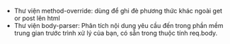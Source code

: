 * Thư viện method-override: dùng để ghi đè phương thức khác ngoài get or post lên html
* Thư viện body-parser: Phân tích nội dung yêu cầu đến trong phần mềm trung gian trước trình xử lý của bạn, có sẵn trong thuộc tính req.body.